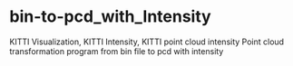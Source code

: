 # bin-to-pcd_with_Intensity
KITTI Visualization, KITTI Intensity, KITTI point cloud intensity
Point cloud transformation program from bin file to pcd with intensity
